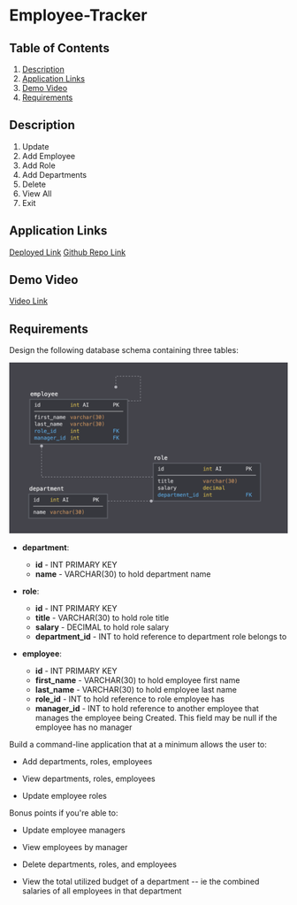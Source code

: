 # Employee-Tracker

## Table of Contents
1. [Description](##Description)
2. [Application Links](##Application-Links)
3. [Demo Video](##Demo-Video)
4. [Requirements](##Requirements)

## Description
1. Update
2. Add Employee
3. Add Role
4. Add Departments
5. Delete
6. View All
7. Exit

## Application Links

[Deployed Link]()
[Github Repo Link](https://github.com/Hbrown16/Employee-Tracker)

## Demo Video
[Video Link](https://watch.screencastify.com/v/olVJW5UgMDaMvHZ6KPh4)

## Requirements
Design the following database schema containing three tables:

![Database Schema](Assets/schema.png)

* **department**:

  * **id** - INT PRIMARY KEY
  * **name** - VARCHAR(30) to hold department name

* **role**:

  * **id** - INT PRIMARY KEY
  * **title** -  VARCHAR(30) to hold role title
  * **salary** -  DECIMAL to hold role salary
  * **department_id** -  INT to hold reference to department role belongs to

* **employee**:

  * **id** - INT PRIMARY KEY
  * **first_name** - VARCHAR(30) to hold employee first name
  * **last_name** - VARCHAR(30) to hold employee last name
  * **role_id** - INT to hold reference to role employee has
  * **manager_id** - INT to hold reference to another employee that manages the employee being Created. This field may be null if the employee has no manager
  
Build a command-line application that at a minimum allows the user to:

  * Add departments, roles, employees

  * View departments, roles, employees

  * Update employee roles

Bonus points if you're able to:

  * Update employee managers

  * View employees by manager

  * Delete departments, roles, and employees

  * View the total utilized budget of a department -- ie the combined salaries of all employees in that department

